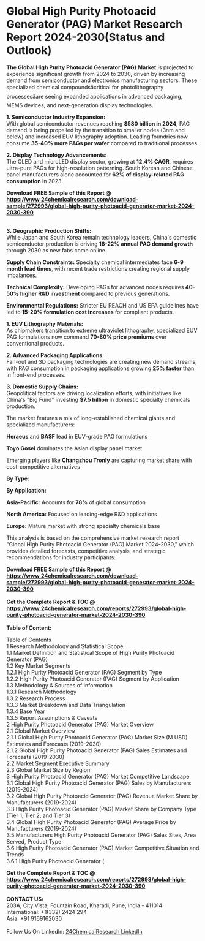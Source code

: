 <h1>Global High Purity Photoacid Generator (PAG) Market Research Report 2024-2030(Status and Outlook)</h1><p><strong>The Global High Purity Photoacid Generator (PAG) Market</strong> is projected to experience significant growth from 2024 to 2030, driven by increasing demand from semiconductor and electronics manufacturing sectors. These specialized chemical compoundsâcritical for photolithography processesâare seeing expanded applications in advanced packaging, MEMS devices, and next-generation display technologies.</p><p><strong>1. Semiconductor Industry Expansion:</strong><br>
With global semiconductor revenues reaching <strong>$580 billion in 2024</strong>, PAG demand is being propelled by the transition to smaller nodes (3nm and below) and increased EUV lithography adoption. Leading foundries now consume <strong>35-40% more PAGs per wafer</strong> compared to traditional processes.</p><p><strong>2. Display Technology Advancements:</strong><br>
The OLED and microLED display sector, growing at <strong>12.4% CAGR</strong>, requires ultra-pure PAGs for high-resolution patterning. South Korean and Chinese panel manufacturers alone accounted for <strong>62% of display-related PAG consumption</strong> in 2023.</p><div><b>Download FREE Sample of this Report @ 
            <a href="https://www.24chemicalresearch.com/download-sample/272993/global-high-purity-photoacid-generator-market-2024-2030-390">
            https://www.24chemicalresearch.com/download-sample/272993/global-high-purity-photoacid-generator-market-2024-2030-390</a></b></div><br><p><strong>3. Geographic Production Shifts:</strong><br>
While Japan and South Korea remain technology leaders, China's domestic semiconductor production is driving <strong>18-22% annual PAG demand growth</strong> through 2030 as new fabs come online.</p><p><strong>Supply Chain Constraints:</strong> Specialty chemical intermediates face <strong>6-9 month lead times</strong>, with recent trade restrictions creating regional supply imbalances.</p><p><strong>Technical Complexity:</strong> Developing PAGs for advanced nodes requires <strong>40-50% higher R&amp;D investment</strong> compared to previous generations.</p><p><strong>Environmental Regulations:</strong> Stricter EU REACH and US EPA guidelines have led to <strong>15-20% formulation cost increases</strong> for compliant products.</p><p><strong>1. EUV Lithography Materials:</strong><br>
As chipmakers transition to extreme ultraviolet lithography, specialized EUV PAG formulations now command <strong>70-80% price premiums</strong> over conventional products.</p><p><strong>2. Advanced Packaging Applications:</strong><br>
Fan-out and 3D packaging technologies are creating new demand streams, with PAG consumption in packaging applications growing <strong>25% faster</strong> than in front-end processes.</p><p><strong>3. Domestic Supply Chains:</strong><br>
Geopolitical factors are driving localization efforts, with initiatives like China's "Big Fund" investing <strong>$7.5 billion</strong> in domestic specialty chemicals production.</p><p>The market features a mix of long-established chemical giants and specialized manufacturers:</p><p><strong>Heraeus</strong> and <strong>BASF</strong> lead in EUV-grade PAG formulations</p><p><strong>Toyo Gosei</strong> dominates the Asian display panel market</p><p>Emerging players like <strong>Changzhou Tronly</strong> are capturing market share with cost-competitive alternatives</p><p><strong>By Type:</strong></p><p><strong>By Application:</strong></p><p><strong>Asia-Pacific:</strong> Accounts for <strong>78%</strong> of global consumption</p><p><strong>North America:</strong> Focused on leading-edge R&amp;D applications</p><p><strong>Europe:</strong> Mature market with strong specialty chemicals base</p><p>This analysis is based on the comprehensive market research report "Global High Purity Photoacid Generator (PAG) Market 2024-2030," which provides detailed forecasts, competitive analysis, and strategic recommendations for industry participants.</p><div><b>Download FREE Sample of this Report @ 
            <a href="https://www.24chemicalresearch.com/download-sample/272993/global-high-purity-photoacid-generator-market-2024-2030-390">
            https://www.24chemicalresearch.com/download-sample/272993/global-high-purity-photoacid-generator-market-2024-2030-390</a></b></div><br><div><b>Get the Complete Report & TOC @ 
            <a href="https://www.24chemicalresearch.com/reports/272993/global-high-purity-photoacid-generator-market-2024-2030-390">
            https://www.24chemicalresearch.com/reports/272993/global-high-purity-photoacid-generator-market-2024-2030-390</a></b></div><br>
            <b>Table of Content:</b><p>Table of Contents<br />
1 Research Methodology and Statistical Scope<br />
1.1 Market Definition and Statistical Scope of High Purity Photoacid Generator (PAG)<br />
1.2 Key Market Segments<br />
1.2.1 High Purity Photoacid Generator (PAG) Segment by Type<br />
1.2.2 High Purity Photoacid Generator (PAG) Segment by Application<br />
1.3 Methodology & Sources of Information<br />
1.3.1 Research Methodology<br />
1.3.2 Research Process<br />
1.3.3 Market Breakdown and Data Triangulation<br />
1.3.4 Base Year<br />
1.3.5 Report Assumptions & Caveats<br />
2 High Purity Photoacid Generator (PAG) Market Overview<br />
2.1 Global Market Overview<br />
2.1.1 Global High Purity Photoacid Generator (PAG) Market Size (M USD) Estimates and Forecasts (2019-2030)<br />
2.1.2 Global High Purity Photoacid Generator (PAG) Sales Estimates and Forecasts (2019-2030)<br />
2.2 Market Segment Executive Summary<br />
2.3 Global Market Size by Region<br />
3 High Purity Photoacid Generator (PAG) Market Competitive Landscape<br />
3.1 Global High Purity Photoacid Generator (PAG) Sales by Manufacturers (2019-2024)<br />
3.2 Global High Purity Photoacid Generator (PAG) Revenue Market Share by Manufacturers (2019-2024)<br />
3.3 High Purity Photoacid Generator (PAG) Market Share by Company Type (Tier 1, Tier 2, and Tier 3)<br />
3.4 Global High Purity Photoacid Generator (PAG) Average Price by Manufacturers (2019-2024)<br />
3.5 Manufacturers High Purity Photoacid Generator (PAG) Sales Sites, Area Served, Product Type<br />
3.6 High Purity Photoacid Generator (PAG) Market Competitive Situation and Trends<br />
3.6.1 High Purity Photoacid Generator (</p><div><b>Get the Complete Report & TOC @ 
            <a href="https://www.24chemicalresearch.com/reports/272993/global-high-purity-photoacid-generator-market-2024-2030-390">
            https://www.24chemicalresearch.com/reports/272993/global-high-purity-photoacid-generator-market-2024-2030-390</a></b></div><br><b>CONTACT US:</b><br>
            203A, City Vista, Fountain Road, Kharadi, Pune, India - 411014<br>
            International: +1(332) 2424 294<br>
            Asia: +91 9169162030 <br><br>
            Follow Us On LinkedIn: <a href="https://www.linkedin.com/company/24chemicalresearch/">24ChemicalResearch LinkedIn</a>